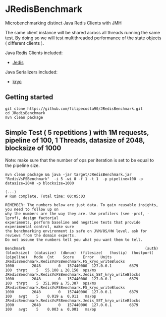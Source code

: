 # JRedisBenchmark

Microbenchmarking distinct Java Redis Clients with JMH

The same client instance will be shared across all threads running the same test.
By doing so we will test multithreaded performance of the state objects ( different clients ).

Java Redis Clients included:
- [Jedis](https://github.com/xetorthio/jedis)


Java Serializers included:
- [kryo](https://github.com/EsotericSoftware/kryo)

## Getting started 
```
git clone https://github.com/filipecosta90/JRedisBenchmark.git
cd JRedisBenchmark
mvn clean package
```

## Simple Test ( 5 repetitions ) with 1M requests, pipeline of 100, 1 Threads, datasize of 2048, blocksize of 1000
Note: make sure that the number of ops per iteration is set to be equal to the pipeline size. 
```console
mvn clean package && java -jar target/JRedisBenchmark.jar "RedisVsFSBenchmark"  -i 5 -wi 0 -f 1 -t 1  -p pipeline=100 -p datasize=2048 -p blocksize=1000
```

```console
(...)
# Run complete. Total time: 00:05:03

REMEMBER: The numbers below are just data. To gain reusable insights, you need to follow up on
why the numbers are the way they are. Use profilers (see -prof, -lprof), design factorial
experiments, perform baseline and negative tests that provide experimental control, make sure
the benchmarking environment is safe on JVM/OS/HW level, ask for reviews from the domain experts.
Do not assume the numbers tell you what you want them to tell.

Benchmark                                                      (auth)  (blocksize)  (datasize)  (dbnum)  (filesize)   (hostip)  (hostport)  (pipeline)   Mode  Cnt    Score    Error   Units
JRedisBenchmark.RedisVsFSBenchmark.FS_kryo_writeBlocks                        1000        2048        0   157440000  127.0.0.1        6379         100  thrpt    5   55.108 ± 28.158  ops/ms
JRedisBenchmark.RedisVsFSBenchmark.Jedis_SET_kryo_writeBlocks                 1000        2048        0   157440000  127.0.0.1        6379         100  thrpt    5  351.909 ± 75.387  ops/ms
JRedisBenchmark.RedisVsFSBenchmark.FS_kryo_writeBlocks                        1000        2048        0   157440000  127.0.0.1        6379         100   avgt    5    0.019 ±  0.011   ms/op
JRedisBenchmark.RedisVsFSBenchmark.Jedis_SET_kryo_writeBlocks                 1000        2048        0   157440000  127.0.0.1        6379         100   avgt    5    0.003 ±  0.001   ms/op
```
